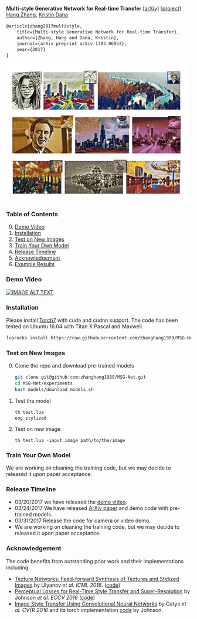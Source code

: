 **Multi-style Generative Network for Real-time Transfer**  [[arXiv](https://arxiv.org/pdf/1703.06953.pdf)] [[project](http://computervisionrutgers.github.io/MSG-Net/)]  
  [Hang Zhang](http://hangzh.com/),  [Kristin Dana](http://eceweb1.rutgers.edu/vision/dana.html)
```
@article{zhang2017multistyle,
	title={Multi-style Generative Network for Real-time Transfer},
	author={Zhang, Hang and Dana, Kristin},
	journal={arXiv preprint arXiv:1703.06953},
	year={2017}
}
```
<div><img src ="images/figure1.jpg" width="500" /></div>	

### Table of Contents
0. [Demo Video](#demo-video)
0. [Installation](#installation)
0. [Test on New Images](#test-on-new-images)
0. [Train Your Own Model](#train-your-own-model)
0. [Release Timeline](#release-timeline)
0. [Acknowledgement](#acknowledgement)
0. [Example Results](Examples.md)

### Demo Video 
[![IMAGE ALT TEXT](http://img.youtube.com/vi/oy6pWNWBt4Y/0.jpg)](http://www.youtube.com/watch?v=oy6pWNWBt4Y "Video Title")

### Installation
Please install [Torch7](http://torch.ch/) with cuda and cudnn support. The code has been tested on Ubuntu 16.04 with Titan X Pascal and Maxwell.
```bash
luarocks install https://raw.githubusercontent.com/zhanghang1989/MSG-Net/master/texture-scm-1.rockspec
```

### Test on New Images

0. Clone the repo and download pre-trained models
	```bash
	git clone git@github.com:zhanghang1989/MSG-Net.git
	cd MSG-Net/experiments
	bash models/download_models.sh 
	```
0. Test the model
	```
	th test.lua
	eog stylized
	```
0. Test on new image
	```
	th test.lua -input_image path/to/the/image
	```

### Train Your Own Model
We are working on cleaning the training code, but we may decide to released it upon paper acceptance.

### Release Timeline
- 03/20/2017 we have released the [demo video](https://www.youtube.com/watch?v=oy6pWNWBt4Y).
- 03/24/2017 We have released [ArXiv paper](https://arxiv.org/pdf/1703.06953.pdf) and demo code with pre-trained models.
- 03/31/2017 Release the code for camera or video demo.
- We are working on cleaning the training code, but we may decide to released it upon paper acceptance.

### Acknowledgement
The code benefits from outstanding prior work and their implementations including:
- [Texture Networks: Feed-forward Synthesis of Textures and Stylized Images](https://arxiv.org/pdf/1603.03417.pdf) by Ulyanov *et al. ICML 2016*. ([code](https://github.com/DmitryUlyanov/texture_nets))
- [Perceptual Losses for Real-Time Style Transfer and Super-Resolution](https://arxiv.org/pdf/1603.08155.pdf) by Johnson *et al. ECCV 2016* ([code](https://github.com/jcjohnson/fast-neural-style))
- [Image Style Transfer Using Convolutional Neural Networks](http://www.cv-foundation.org/openaccess/content_cvpr_2016/papers/Gatys_Image_Style_Transfer_CVPR_2016_paper.pdf) by Gatys *et al. CV{R 2016* and its torch implementation [code](https://github.com/jcjohnson/neural-style) by Johnson.
